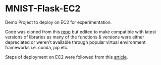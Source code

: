 # MNIST-Flask-EC2
Demo Project to deploy on EC2 for experimentation.

Code was cloned from this [repo](https://github.com/kartheek23/MnistDeploymentAWS.git) but edited to make compatible with latest versions of libraries as many of the functions & versions were either depreciated or weren't available through popular virtual environment frameworks i.e. conda, pip etc. 

Steps of deployment on EC2 were followed from this [article](https://medium.com/techfront/step-by-step-visual-guide-on-deploying-a-flask-application-on-aws-ec2-8e3e8b82c4f7). 
